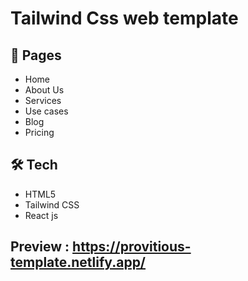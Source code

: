 # Tailwind Css web template

## 🔗 Pages

- Home
- About Us
- Services
- Use cases
- Blog
- Pricing

## 🛠 Tech

- HTML5
- Tailwind CSS
- React js

## Preview : https://provitious-template.netlify.app/
